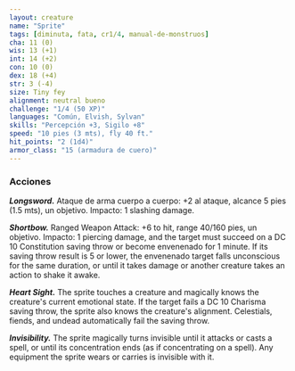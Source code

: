 ```yaml
---
layout: creature
name: "Sprite"
tags: [diminuta, fata, cr1/4, manual-de-monstruos]
cha: 11 (0)
wis: 13 (+1)
int: 14 (+2)
con: 10 (0)
dex: 18 (+4)
str: 3 (-4)
size: Tiny fey
alignment: neutral bueno
challenge: "1/4 (50 XP)"
languages: "Común, Elvish, Sylvan"
skills: "Percepción +3, Sigilo +8"
speed: "10 pies (3 mts), fly 40 ft."
hit_points: "2 (1d4)"
armor_class: "15 (armadura de cuero)"
---
```


### Acciones

***Longsword.*** Ataque de arma cuerpo a cuerpo: +2 al ataque, alcance 5 pies (1.5 mts), un objetivo. Impacto: 1 slashing damage.

***Shortbow.*** Ranged Weapon Attack: +6 to hit, range 40/160 pies, un objetivo. Impacto: 1 piercing damage, and the target must succeed on a DC 10 Constitution saving throw or become envenenado for 1 minute. If its saving throw result is 5 or lower, the envenenado target falls unconscious for the same duration, or until it takes damage or another creature takes an action to shake it awake.

***Heart Sight.*** The sprite touches a creature and magically knows the creature's current emotional state. If the target fails a DC 10 Charisma saving throw, the sprite also knows the creature's alignment. Celestials, fiends, and undead automatically fail the saving throw.

***Invisibility.*** The sprite magically turns invisible until it attacks or casts a spell, or until its concentration ends (as if concentrating on a spell). Any equipment the sprite wears or carries is invisible with it.